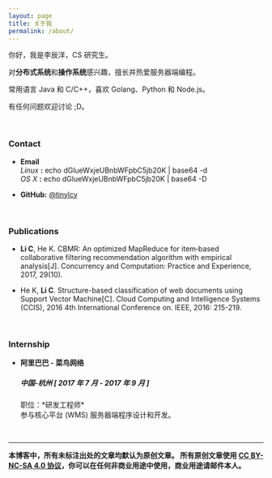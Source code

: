 ```yaml
---
layout: page
title: 关于我
permalink: /about/
---
```


你好，我是李辰洋，CS 研究生。

对**分布式系统**和**操作系统**感兴趣，擅长并热爱服务器端编程。

常用语言 Java 和 C/C++，喜欢 Golang、Python 和 Node.js。 

有任何问题欢迎讨论 ;D。

<br/>

### Contact

* **Email** <br/>
   *Linux* **:** echo dGlueWxjeUBnbWFpbC5jb20K | base64 -d <br/>
   *OS X* **:** echo dGlueWxjeUBnbWFpbC5jb20K | base64 -D

<p/>

* **GitHub:** [@tinylcy](https://github.com/tinylcy)


<br/>

### Publications

* **Li C**, He K. CBMR: An optimized MapReduce for item‐based collaborative filtering recommendation algorithm with empirical analysis[J]. Concurrency and Computation: Practice and Experience, 2017, 29(10).

* He K, **Li C**. Structure-based classification of web documents using Support Vector Machine[C]. Cloud Computing and Intelligence Systems (CCIS), 2016 4th International Conference on. IEEE, 2016: 215-219.

<br/>

### Internship

* **阿里巴巴 - 菜鸟网络** <br/>
  <h5>中国-杭州 [ 2017 年 7 月 - 2017 年 9 月 ]</h5>
  职位：*研发工程师* <br/>
  参与核心平台 (WMS) 服务器端程序设计和开发。

<br/>

-----

**本博客中，所有未标注出处的文章均默认为原创文章。
所有原创文章使用 [CC BY-NC-SA 4.0 协议](https://creativecommons.org/licenses/by-nc-sa/4.0/deed.zh)，你可以在任何非商业用途中使用，商业用途请邮件本人。**



 




